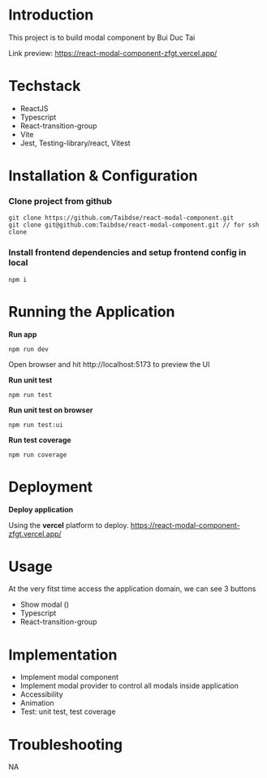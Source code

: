 # Introduction

This project is to build modal component by Bui Duc Tai

Link preview: https://react-modal-component-zfgt.vercel.app/

# Techstack
* ReactJS 
* Typescript
* React-transition-group
* Vite
* Jest, Testing-library/react, Vitest


# Installation & Configuration

### Clone project from github
```
git clone https://github.com/Taibdse/react-modal-component.git
git clone git@github.com:Taibdse/react-modal-component.git // for ssh clone

```

### Install frontend dependencies and setup frontend config in local
```
npm i
```


# Running the Application
**Run app**
```
npm run dev
```
Open browser and hit http://localhost:5173 to preview the UI

**Run unit test**
```
npm run test
```
**Run unit test on browser**
```
npm run test:ui
```
**Run test coverage**
```
npm run coverage
```


# Deployment
**Deploy application**

Using the **vercel** platform to deploy.
https://react-modal-component-zfgt.vercel.app/



# Usage
At the very fitst time access the application domain, we can see 3 buttons
* Show modal () 
* Typescript
* React-transition-group

# Implementation
- Implement modal component
- Implement modal provider to control all modals inside application
- Accessibility
- Animation
- Test: unit test, test coverage

# Troubleshooting
NA
